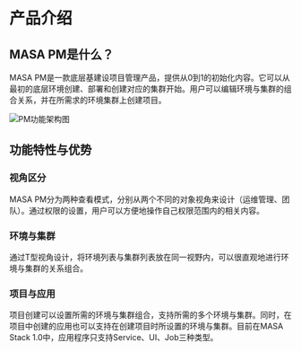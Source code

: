 # 产品介绍

## MASA PM是什么？

MASA PM是一款底层基建设项目管理产品，提供从0到1的初始化内容。它可以从最初的底层环境创建、部署和创建对应的集群开始。用户可以编辑环境与集群的组合关系，并在所需求的环境集群上创建项目。

 ![PM功能架构图](https://cdn.masastack.com/stack/doc/pm/introduce/functional-structure.svg)

## 功能特性与优势

### 视角区分

MASA PM分为两种查看模式，分别从两个不同的对象视角来设计（运维管理、团队）。通过权限的设置，用户可以方便地操作自己权限范围内的相关内容。

### 环境与集群

通过T型视角设计，将环境列表与集群列表放在同一视野内，可以很直观地进行环境与集群的关系组合。

### 项目与应用

项目创建可以设置所需的环境与集群组合，支持所需的多个环境与集群。同时，在项目中创建的应用也可以支持在创建项目时所设置的环境与集群。目前在MASA Stack 1.0中，应用程序只支持Service、UI、Job三种类型。

